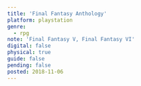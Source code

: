 ```yaml
---
title: 'Final Fantasy Anthology'
platform: playstation
genre:
  - rpg
note: 'Final Fantasy V, Final Fantasy VI'
digital: false
physical: true
guide: false
pending: false
posted: 2018-11-06
---
```

